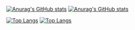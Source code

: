 
[![Anurag's GitHub stats](https://github-readme-stats.vercel.app/api?username=skynate22&thema=green)](https://github.com/anuraghazra/github-readme-stats)
[![Anurag's GitHub stats](https://github-readme-stats.vercel.app/api?username=skynate22&theme=green)](https://github.com/anuraghazra/github-readme-stats)

[![Top Langs](https://github-readme-stats.vercel.app/api/top-langs/?username=skynate22&layout=compact&exclude_repo=&thema=dark)](https://github.com/anuraghazra/github-readme-stats)
[![Top Langs](https://github-readme-stats.vercel.app/api/top-langs/?username=skynate22&layout=compact&exclude_repo=&theme=dark)](https://github.com/anuraghazra/github-readme-stats)
